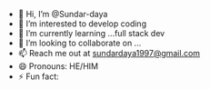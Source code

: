 - 👋 Hi, I’m @Sundar-daya
- 👀 I’m interested to develop coding
- 🌱 I’m currently learning ...full stack dev
- 💞️ I’m looking to collaborate on ...
- 📫 Reach me out at sundardaya1997@gmail.com
- 😄 Pronouns: HE/HIM
- ⚡ Fun fact: 

<!---
Sundar-daya/Sundar-daya is a ✨ special ✨ repository because its `README.md` (this file) appears on your GitHub profile.
You can click the Preview link to take a look at your changes.
--->
